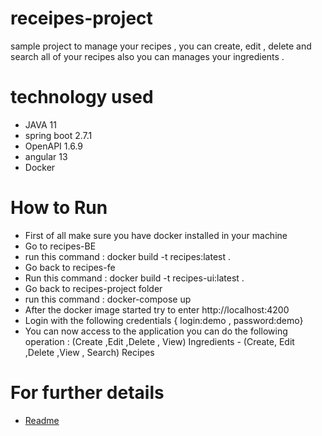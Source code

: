 # receipes-project
sample project to manage your recipes , you can create, edit , delete and search all of your recipes also you can manages your ingredients .
# technology used
* JAVA 11
* spring boot 2.7.1
* OpenAPI 1.6.9
* angular 13
* Docker
# How to Run
* First of all make sure you have docker installed in your machine
* Go to recipes-BE
* run this command : docker build -t recipes:latest .
* Go back to recipes-fe
* Run this command : docker build -t recipes-ui:latest .
* Go back to recipes-project folder
* run this command : docker-compose up
* After the docker image started try to enter http://localhost:4200
* Login with the following credentials { login:demo , password:demo}
* You can now access to the application you can do the following operation : (Create ,Edit ,Delete , View) Ingredients - (Create, Edit ,Delete ,View , Search) Recipes
# For further details
* [Readme](https://github.com/ktatamonem/receipes-project/blob/main/receipes-BE/README.md)
